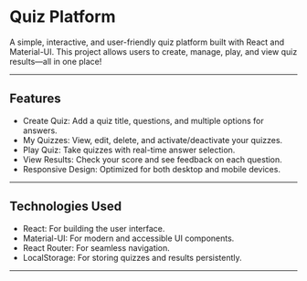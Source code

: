 # Quiz Platform

A simple, interactive, and user-friendly quiz platform built with React and Material-UI. This project allows users to create, manage, play, and view quiz results—all in one place!

---

## Features

- Create Quiz: Add a quiz title, questions, and multiple options for answers.
- My Quizzes: View, edit, delete, and activate/deactivate your quizzes.
- Play Quiz: Take quizzes with real-time answer selection.
- View Results: Check your score and see feedback on each question.
- Responsive Design: Optimized for both desktop and mobile devices.

---

## Technologies Used

- React: For building the user interface.
- Material-UI: For modern and accessible UI components.
- React Router: For seamless navigation.
- LocalStorage: For storing quizzes and results persistently.

---

